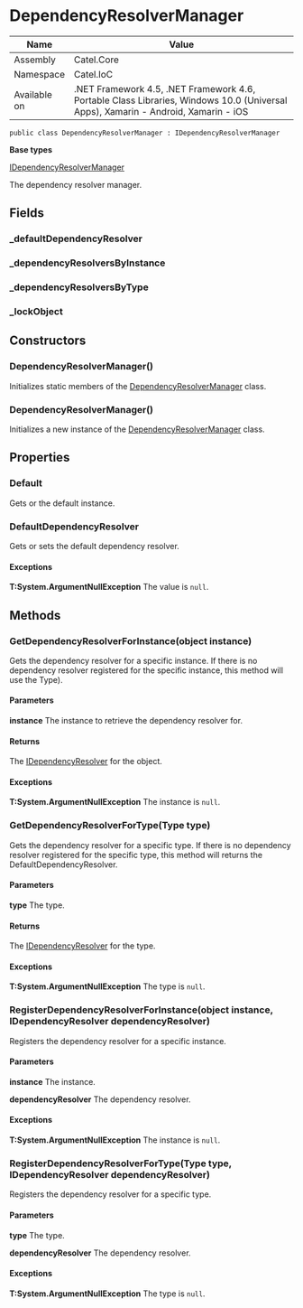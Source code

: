 

# DependencyResolverManager

Name|Value
---|---
Assembly|Catel.Core
Namespace|Catel.IoC
Available on|.NET Framework 4.5, .NET Framework 4.6, Portable Class Libraries, Windows 10.0 (Universal Apps), Xamarin - Android, Xamarin - iOS

```
public class DependencyResolverManager : IDependencyResolverManager
```

**Base types**

[IDependencyResolverManager](/Catel.Core\Catel\IoC\IDependencyResolverManager.md)


The dependency resolver manager.



## Fields

### _defaultDependencyResolver

### _dependencyResolversByInstance

### _dependencyResolversByType

### _lockObject

## Constructors

### DependencyResolverManager()

Initializes static members of the [DependencyResolverManager](#) class.



### DependencyResolverManager()

Initializes a new instance of the [DependencyResolverManager](#) class.



## Properties

### Default

Gets or the default instance.



### DefaultDependencyResolver

Gets or sets the default dependency resolver.

#### Exceptions

**T:System.ArgumentNullException**
The value is ```null```.



## Methods

### GetDependencyResolverForInstance(object instance)

Gets the dependency resolver for a specific instance. If there is no dependency resolver registered for
    the specific instance, this method will use the Type).

#### Parameters

**instance**
The instance to retrieve the dependency resolver for.

#### Returns

The [IDependencyResolver](#) for the object.

#### Exceptions

**T:System.ArgumentNullException**
The instance is ```null```.



### GetDependencyResolverForType(Type type)

Gets the dependency resolver for a specific type. If there is no dependency resolver registered for
    the specific type, this method will returns the DefaultDependencyResolver.

#### Parameters

**type**
The type.

#### Returns

The [IDependencyResolver](#) for the type.

#### Exceptions

**T:System.ArgumentNullException**
The type is ```null```.



### RegisterDependencyResolverForInstance(object instance, IDependencyResolver dependencyResolver)

Registers the dependency resolver for a specific instance.

#### Parameters

**instance**
The instance.

**dependencyResolver**
The dependency resolver.

#### Exceptions

**T:System.ArgumentNullException**
The instance is ```null```.



### RegisterDependencyResolverForType(Type type, IDependencyResolver dependencyResolver)

Registers the dependency resolver for a specific type.

#### Parameters

**type**
The type.

**dependencyResolver**
The dependency resolver.

#### Exceptions

**T:System.ArgumentNullException**
The type is ```null```.



